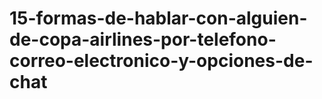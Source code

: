 # 15-formas-de-hablar-con-alguien-de-copa-airlines-por-telefono-correo-electronico-y-opciones-de-chat